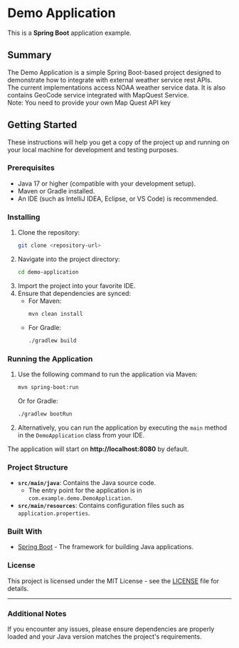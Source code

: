 # Demo Application

This is a **Spring Boot** application example.

## Summary

The Demo Application is a simple Spring Boot-based project designed to 
demonstrate how to integrate with external weather service rest APIs.  
The current implementations access NOAA weather service data. 
It is also contains GeoCode service integrated with  MapQuest Service.  
Note: You need to provide your own Map Quest API key


## Getting Started

These instructions will help you get a copy of the project up and running on your local machine for development and testing purposes.

### Prerequisites

- Java 17 or higher (compatible with your development setup).
- Maven or Gradle installed.
- An IDE (such as IntelliJ IDEA, Eclipse, or VS Code) is recommended.

### Installing

1. Clone the repository:
   ```bash
   git clone <repository-url>
   ```
2. Navigate into the project directory:
   ```bash
   cd demo-application
   ```
3. Import the project into your favorite IDE.
4. Ensure that dependencies are synced:
    - For Maven:
      ```bash
      mvn clean install
      ```
    - For Gradle:
      ```bash
      ./gradlew build
      ```

### Running the Application

1. Use the following command to run the application via Maven:
   ```bash
   mvn spring-boot:run
   ```
   Or for Gradle:
   ```bash
   ./gradlew bootRun
   ```

2. Alternatively, you can run the application by executing the `main` method in the `DemoApplication` class from your IDE.

The application will start on **http://localhost:8080** by default.

### Project Structure

- **`src/main/java`**: Contains the Java source code.
    - The entry point for the application is in `com.example.demo.DemoApplication`.
- **`src/main/resources`**: Contains configuration files such as `application.properties`.

### Built With

- [Spring Boot](https://spring.io/projects/spring-boot) - The framework for building Java applications.

### License

This project is licensed under the MIT License - see the [LICENSE](LICENSE) file for details.

---

### Additional Notes

If you encounter any issues, please ensure dependencies are properly loaded and your Java version matches the project's requirements.